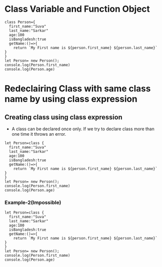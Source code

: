 # Class Variable and Function Object
```
class Person={
  first_name:"Suva"
  last_name:"Sarkar"
  age:100
  isBangladesh:true
  getName:()=>{
    return `My First name is ${person.first_name} ${person.last_name}`
}
}
let Person= new Person();
console.log(Person.first_name)
console.log(Person.age)
```
# Redeclairing Class with same class name by using class expression
## Creating class using class expression
- A class can be declared once only. If we try to declare class more than one time it throws an error.
```
let Person=class {
  first_name:"Suva"
  last_name:"Sarkar"
  age:100
  isBangladesh:true
  getName:()=>{
    return `My First name is ${person.first_name} ${person.last_name}`
}
}
let Person= new Person();
console.log(Person.first_name)
console.log(Person.age)
```
### Example-2(Impossible)
```
let Person=class {
  first_name:"Suva"
  last_name:"Sarkar"
  age:100
  isBangladesh:true
  getName:()=>{
    return `My First name is ${person.first_name} ${person.last_name}`
}
}
let Person= new Person();
console.log(Person.first_name)
console.log(Person.age)
```
